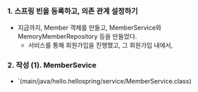 ### 1. 스프링 빈을 등록하고, 의존 관계 설정하기

- 지금까지, Member 객체를 만들고, MemberService와 MemoryMemberRepository 등을 만들었다.
	- 서비스를 통해 회원가입을 진행했고, 그 회원가입 내에서, 


### 2. 작성 (1). MemberSevice

- `(main/java/hello.hellospring/service/MemberService.class)